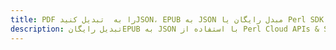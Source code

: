 ---title: PDF را به  تبدیل کنیدJSON، EPUB به JSON مبدل رایگان یا Perl SDKdescription: تبدیل رایگانEPUB به JSON با استفاده از Perl Cloud APIs & SDK همچنین اسناد PDF را در Cloud ایجاد، ویرایش و رندر کنید.---